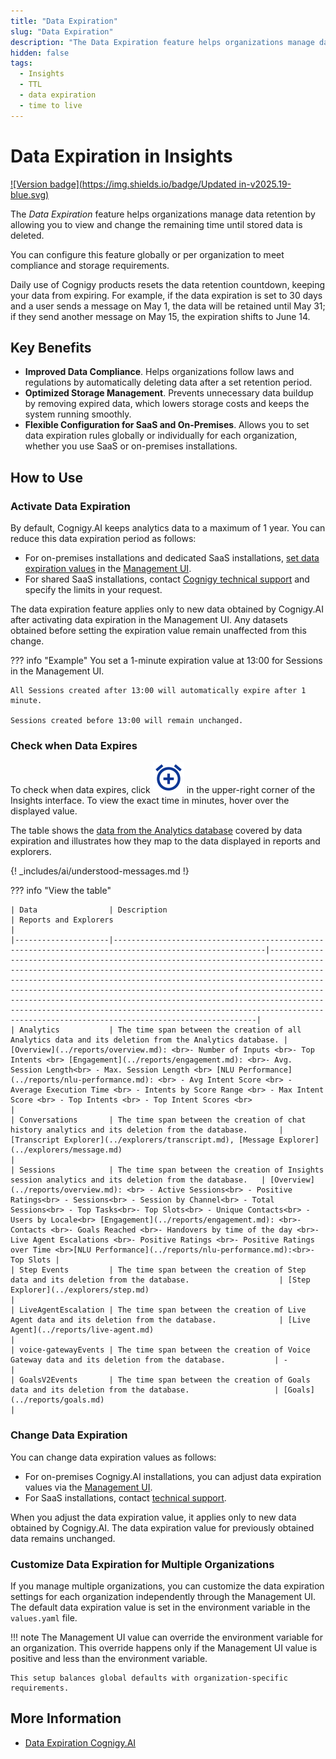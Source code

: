 ```yaml
---
title: "Data Expiration" 
slug: "Data Expiration"
description: "The Data Expiration feature helps organizations manage data retention in Insights by showing the remaining time until stored data is removed."
hidden: false 
tags:
  - Insights
  - TTL
  - data expiration
  - time to live
---
```


# Data Expiration in Insights

[![Version badge](https://img.shields.io/badge/Updated in-v2025.19-blue.svg)](../../release-notes/2025.19.md)

The *Data Expiration* feature helps organizations manage data retention by allowing you to view and change the remaining time until stored data is deleted. 

You can configure this feature globally or per organization to meet compliance and storage requirements.

Daily use of Cognigy products resets the data retention countdown, keeping your data from expiring.
For example, if the data expiration is set to 30 days and a user sends a message on May 1, the data will be retained until May 31; if they send another message on May 15, the expiration shifts to June 14.

## Key Benefits

- **Improved Data Compliance**. Helps organizations follow laws and regulations by automatically deleting data after a set retention period.
- **Optimized Storage Management**. Prevents unnecessary data buildup by removing expired data, which lowers storage costs and keeps the system running smoothly.
- **Flexible Configuration for SaaS and On-Premises**. Allows you to set data expiration rules globally or individually for each organization, whether you use SaaS or on-premises installations.

## How to Use

### Activate Data Expiration

By default, Cognigy.AI keeps analytics data to a maximum of 1 year. You can reduce this data expiration period as follows:

- For on-premises installations and dedicated SaaS installations, [set data expiration values](../../ai/administer/access/management-ui.md) in the [Management UI](../../ai/administer/access/management-ui.md).
- For shared SaaS installations, contact [Cognigy technical support](../../help/get-help.md#help-center) and specify the limits in your request.

The data expiration feature applies only to new data obtained by Cognigy.AI after activating data expiration in the Management UI. Any datasets obtained before setting the expiration value remain unaffected from this change.

??? info "Example"
    You set a 1-minute expiration value at 13:00 for Sessions in the Management UI.

    All Sessions created after 13:00 will automatically expire after 1 minute.

    Sessions created before 13:00 will remain unchanged.

### Check when Data Expires

To check when data expires, click ![clock](../../_assets/insights/icons/clock.svg) in the upper-right corner of the Insights interface.
To view the exact time in minutes, hover over the displayed value.

The table shows the [data from the Analytics database](../../ai/analyze/collecting-data.md) covered by data expiration and illustrates how they map to the data displayed in reports and explorers.

{! _includes/ai/understood-messages.md !}

??? info "View the table"

    | Data                | Description                                                                                            | Reports and Explorers                                                                                                                                                                                                                                                                                                                                                                                                                                                                                 |
    |---------------------|--------------------------------------------------------------------------------------------------------|-------------------------------------------------------------------------------------------------------------------------------------------------------------------------------------------------------------------------------------------------------------------------------------------------------------------------------------------------------------------------------------------------------------------------------------------------------------------------------------------------------|
    | Analytics           | The time span between the creation of all Analytics data and its deletion from the Analytics database. | [Overview](../reports/overview.md): <br>- Number of Inputs <br>- Top Intents <br> [Engagement](../reports/engagement.md): <br>- Avg. Session Length<br> - Max. Session Length <br> [NLU Performance](../reports/nlu-performance.md): <br> - Avg Intent Score <br> - Average Execution Time <br> - Intents by Score Range <br> - Max Intent Score <br> - Top Intents <br> - Top Intent Scores <br>                                                                                                     | 
    | Conversations       | The time span between the creation of chat history analytics and its deletion from the database.       | [Transcript Explorer](../explorers/transcript.md), [Message Explorer](../explorers/message.md)                                                                                                                                                                                                                                                                                                                                                                                                        |
    | Sessions            | The time span between the creation of Insights session analytics and its deletion from the database.   | [Overview](../reports/overview.md): <br> - Active Sessions<br> - Positive Ratings<br> - Sessions<br> - Session by Channel<br> - Total Sessions<br> - Top Tasks<br>- Top Slots<br> - Unique Contacts<br> - Users by Locale<br> [Engagement](../reports/engagement.md): <br>- Contacts <br>- Goals Reached <br>- Handovers by time of the day <br>- Live Agent Escalations <br>- Positive Ratings <br>- Positive Ratings over Time <br>[NLU Performance](../reports/nlu-performance.md):<br>- Top Slots | 
    | Step Events         | The time span between the creation of Step data and its deletion from the database.                    | [Step Explorer](../explorers/step.md)                                                                                                                                                                                                                                                                                                                                                                                                                                                                 |
    | LiveAgentEscalation | The time span between the creation of Live Agent data and its deletion from the database.              | [Live Agent](../reports/live-agent.md)                                                                                                                                                                                                                                                                                                                                                                                                                                                                |
    | voice-gatewayEvents | The time span between the creation of Voice Gateway data and its deletion from the database.           | -                                                                                                                                                                                                                                                                                                                                                                                                                                                                                                     |
    | GoalsV2Events       | The time span between the creation of Goals data and its deletion from the database.                   | [Goals](../reports/goals.md)                                                                                                                                                                                                                                                                                                                                                                                                                                                                          |

### Change Data Expiration

You can change data expiration values as follows:

- For on-premises Cognigy.AI installations, you can adjust data expiration values via the [Management UI](../../ai/administer/access/management-ui.md). 
- For SaaS installations, contact [technical support](../../help/get-help.md#help-center).

When you adjust the data expiration value, it applies only to new data obtained by Cognigy.AI. The data expiration value for previously obtained data remains unchanged.

### Customize Data Expiration for Multiple Organizations

If you manage multiple organizations, you can customize the data expiration settings for each organization independently through the Management UI.
The default data expiration value is set in the environment variable in the `values.yaml` file.

!!! note
    The Management UI value can override the environment variable for an organization.
    This override happens only if the Management UI value is positive and less than the environment variable.

    This setup balances global defaults with organization-specific requirements.

## More Information

- [Data Expiration Cognigy.AI](../../ai/analyze/data-expiration.md)